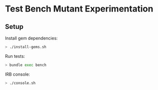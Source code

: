 # Test Bench Mutant Experimentation

## Setup

Install gem dependencies:

``` sh
> ./install-gems.sh
```

Run tests:

``` sh
> bundle exec bench
```

IRB console:

``` sh
> ./console.sh
```

